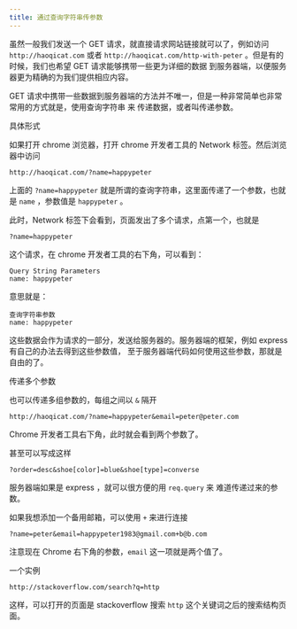 ```yaml
---
title: 通过查询字符串传参数
---
```


虽然一般我们发送一个 GET 请求，就直接请求网站链接就可以了，例如访问 `http://haoqicat.com` 或者 `http://haoqicat.com/http-with-peter` 。但是有的时候，我们也希望 GET 请求能够携带一些更为详细的数据 到服务器端，以便服务器更为精确的为我们提供相应内容。

GET 请求中携带一些数据到服务器端的方法并不唯一，但是一种非常简单也非常常用的方式就是，使用查询字符串 来 传递数据，或者叫传递参数。

具体形式

如果打开 chrome 浏览器，打开 chrome 开发者工具的 Network 标签。然后浏览器中访问

```
http://haoqicat.com/?name=happypeter
```

上面的 `?name=happypeter` 就是所谓的查询字符串，这里面传递了一个参数，也就是 `name` ，参数值是 `happypeter` 。

此时，Network 标签下会看到，页面发出了多个请求，点第一个，也就是

```
?name=happypeter
```

这个请求，在 chrome 开发者工具的右下角，可以看到：

```
Query String Parameters
name: happypeter
```

意思就是：

```
查询字符串参数
name: happypeter
```

这些数据会作为请求的一部分，发送给服务器的。服务器端的框架，例如 express 有自己的办法去得到这些参数值， 至于服务器端代码如何使用这些参数，那就是自由的了。

传递多个参数

也可以传递多组参数的，每组之间以 `&` 隔开

```
http://haoqicat.com/?name=happypeter&email=peter@peter.com
```

Chrome 开发者工具右下角，此时就会看到两个参数了。

甚至可以写成这样

```
?order=desc&shoe[color]=blue&shoe[type]=converse
```

服务器端如果是 express ，就可以很方便的用 `req.query` 来 难道传递过来的参数。

如果我想添加一个备用邮箱，可以使用 `+` 来进行连接

```
?name=peter&email=happypeter1983@gmail.com+b@b.com
```

注意现在 Chrome 右下角的参数，`email` 这一项就是两个值了。

一个实例

```
http://stackoverflow.com/search?q=http
```

这样，可以打开的页面是 stackoverflow 搜索 `http` 这个关键词之后的搜索结构页面。
